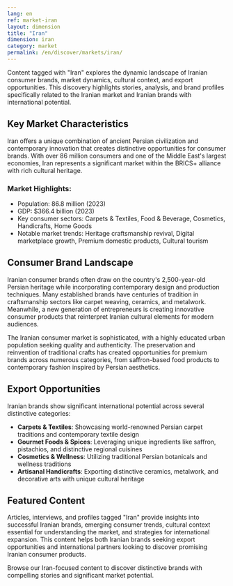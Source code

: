 ```yaml
---
lang: en
ref: market-iran
layout: dimension
title: "Iran"
dimension: iran
category: market
permalink: /en/discover/markets/iran/
---
```


Content tagged with "Iran" explores the dynamic landscape of Iranian consumer brands, market dynamics, cultural context, and export opportunities. This discovery highlights stories, analysis, and brand profiles specifically related to the Iranian market and Iranian brands with international potential.

## Key Market Characteristics

Iran offers a unique combination of ancient Persian civilization and contemporary innovation that creates distinctive opportunities for consumer brands. With over 86 million consumers and one of the Middle East's largest economies, Iran represents a significant market within the BRICS+ alliance with rich cultural heritage.

### Market Highlights:
- Population: 86.8 million (2023)
- GDP: $366.4 billion (2023)
- Key consumer sectors: Carpets & Textiles, Food & Beverage, Cosmetics, Handicrafts, Home Goods
- Notable market trends: Heritage craftsmanship revival, Digital marketplace growth, Premium domestic products, Cultural tourism

## Consumer Brand Landscape

Iranian consumer brands often draw on the country's 2,500-year-old Persian heritage while incorporating contemporary design and production techniques. Many established brands have centuries of tradition in craftsmanship sectors like carpet weaving, ceramics, and metalwork. Meanwhile, a new generation of entrepreneurs is creating innovative consumer products that reinterpret Iranian cultural elements for modern audiences.

The Iranian consumer market is sophisticated, with a highly educated urban population seeking quality and authenticity. The preservation and reinvention of traditional crafts has created opportunities for premium brands across numerous categories, from saffron-based food products to contemporary fashion inspired by Persian aesthetics.

## Export Opportunities

Iranian brands show significant international potential across several distinctive categories:

- **Carpets & Textiles**: Showcasing world-renowned Persian carpet traditions and contemporary textile design
- **Gourmet Foods & Spices**: Leveraging unique ingredients like saffron, pistachios, and distinctive regional cuisines
- **Cosmetics & Wellness**: Utilizing traditional Persian botanicals and wellness traditions
- **Artisanal Handicrafts**: Exporting distinctive ceramics, metalwork, and decorative arts with unique cultural heritage

## Featured Content

Articles, interviews, and profiles tagged "Iran" provide insights into successful Iranian brands, emerging consumer trends, cultural context essential for understanding the market, and strategies for international expansion. This content helps both Iranian brands seeking export opportunities and international partners looking to discover promising Iranian consumer products.

Browse our Iran-focused content to discover distinctive brands with compelling stories and significant market potential.